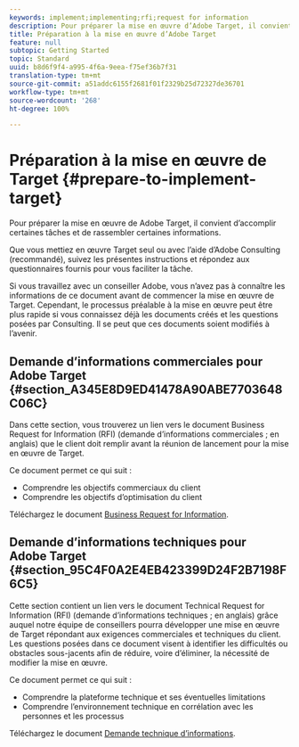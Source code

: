 ```yaml
---
keywords: implement;implementing;rfi;request for information
description: Pour préparer la mise en œuvre d’Adobe Target, il convient d’accomplir certaines tâches et de rassembler certaines informations.
title: Préparation à la mise en œuvre d’Adobe Target
feature: null
subtopic: Getting Started
topic: Standard
uuid: b8d6f9f4-a995-4f6a-9eea-f75ef36b7f31
translation-type: tm+mt
source-git-commit: a51addc6155f2681f01f2329b25d72327de36701
workflow-type: tm+mt
source-wordcount: '268'
ht-degree: 100%

---
```



# Préparation à la mise en œuvre de Target {#prepare-to-implement-target}

Pour préparer la mise en œuvre de Adobe Target, il convient d’accomplir certaines tâches et de rassembler certaines informations.

Que vous mettiez en œuvre Target seul ou avec l’aide d’Adobe Consulting (recommandé), suivez les présentes instructions et répondez aux questionnaires fournis pour vous faciliter la tâche.

Si vous travaillez avec un conseiller Adobe, vous n’avez pas à connaître les informations de ce document avant de commencer la mise en œuvre de Target. Cependant, le processus préalable à la mise en œuvre peut être plus rapide si vous connaissez déjà les documents créés et les questions posées par Consulting. Il se peut que ces documents soient modifiés à l’avenir.

## Demande d’informations commerciales pour Adobe Target {#section_A345E8D9ED41478A90ABE7703648C06C}

Dans cette section, vous trouverez un lien vers le document Business Request for Information (RFI) (demande d’informations commerciales ; en anglais) que le client doit remplir avant la réunion de lancement pour la mise en œuvre de Target.

Ce document permet ce qui suit :

* Comprendre les objectifs commerciaux du client
* Comprendre les objectifs d’optimisation du client

Téléchargez le document [Business Request for Information](/help/assets/business-rfi.docx).

## Demande d’informations techniques pour Adobe Target {#section_95C4F0A2E4EB423399D24F2B7198F6C5}

Cette section contient un lien vers le document Technical Request for Information (RFI) (demande d’informations techniques ; en anglais) grâce auquel notre équipe de conseillers pourra développer une mise en œuvre de Target répondant aux exigences commerciales et techniques du client. Les questions posées dans ce document visent à identifier les difficultés ou obstacles sous-jacents afin de réduire, voire d’éliminer, la nécessité de modifier la mise en œuvre.

Ce document permet ce qui suit :

* Comprendre la plateforme technique et ses éventuelles limitations
* Comprendre l’environnement technique en corrélation avec les personnes et les processus

Téléchargez le document [Demande technique d’informations](/help/assets/technical-rfi.docx).
